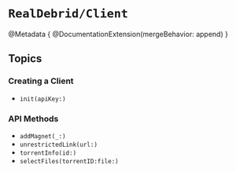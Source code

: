 # ``RealDebrid/Client``

@Metadata {
    @DocumentationExtension(mergeBehavior: append)
}

## Topics

### Creating a Client

- ``init(apiKey:)``

### API Methods

- ``addMagnet(_:)``
- ``unrestrictedLink(url:)``
- ``torrentInfo(id:)``
- ``selectFiles(torrentID:file:)``
